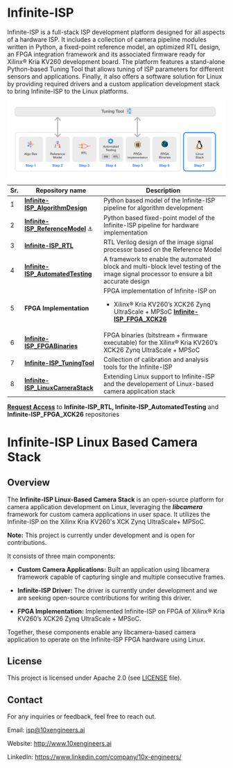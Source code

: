 
# Infinite-ISP
Infinite-ISP is a full-stack ISP development platform designed for all aspects of a hardware ISP. It includes a collection of camera pipeline modules written in Python, a fixed-point reference model, an optimized RTL design, an FPGA integration framework and its associated firmware ready for Xilinx® Kria KV260 development board. The platform features a stand-alone Python-based Tuning Tool that allows tuning of ISP parameters for different sensors and applications. Finally, it also offers a software solution for Linux by providing required drivers and a custom application development stack to bring Infinite-ISP to the Linux platforms.


![](docs/assets/Infinite-ISP_Repo_Flow.png)

| Sr.     | Repository name        | Description      | 
|---------| -------------  | ------------- |
| 1  | **[Infinite-ISP_AlgorithmDesign](https://github.com/10x-Engineers/Infinite-ISP)**   | Python based model of the Infinite-ISP pipeline for algorithm development |
| 2  | **[Infinite-ISP_ReferenceModel](https://github.com/10x-Engineers/Infinite-ISP_ReferenceModel)**  :anchor:   | Python based fixed-point model of the Infinite-ISP pipeline for hardware implementation |
| 3  | **[Infinite-ISP_RTL](https://github.com/10x-Engineers/Infinite-ISP_RTL)**  | RTL Verilog design of the image signal processor based on the Reference Model |
| 4  | **[Infinite-ISP_AutomatedTesting](https://github.com/10x-Engineers/Infinite-ISP_AutomatedTesting)** | A framework to enable the automated block and multi-block level testing of the image signal processor to ensure a bit accurate design |
| 5  | **FPGA Implementation**  | FPGA implementation of Infinite-ISP on <br>  <ul><li>Xilinx® Kria KV260’s XCK26 Zynq UltraScale + MPSoC **[Infinite-ISP_FPGA_XCK26](https://github.com/10x-Engineers/Infinite-ISP_FPGA_XCK26)** </li></ul>   |
| 6  | **[Infinite-ISP_FPGABinaries](https://github.com/10x-Engineers/Infinite-ISP_FPGABinaries)**         | FPGA binaries (bitstream + firmware executable) for the Xilinx® Kria KV260’s XCK26 Zynq UltraScale + MPSoC|
| 7  | **[Infinite-ISP_TuningTool](https://github.com/10x-Engineers/Infinite-ISP_TuningTool)**                              | Collection of calibration and analysis tools for the Infinite-ISP |
| 8  | **[Infinite-ISP_LinuxCameraStack](https://github.com/10x-Engineers/Infinite-ISP_LinuxCameraStack.git)** | Extending Linux support to Infinite-ISP and the developement of Linux-based camera application stack |

**[Request Access](https://docs.google.com/forms/d/e/1FAIpQLSfOIldU_Gx5h1yQEHjGbazcUu0tUbZBe0h9IrGcGljC5b4I-g/viewform?usp=sharing)** to **Infinite-ISP_RTL, Infinite-ISP_AutomatedTesting** and **Infinite-ISP_FPGA_XCK26** repositories

# Infinite-ISP Linux Based Camera Stack
## Overview
The **Infinite-ISP Linux-Based Camera Stack** is an open-source platform for camera application development on Linux, leveraging the ***libcamera*** framework for custom camera applications in user space. It utilizes the Infinite-ISP on the Xilinx Kria KV260's XCK Zynq UltraScale+ MPSoC.

**Note:** This project is currently under development and is open for contributions.

It consists of three main components:

* **Custom Camera Applications:** Built an application using libcamera framework capable of capturing single and multiple consecutive frames.

* **Infinite-ISP Driver:** The driver is currently under development and we are seeking open-source contributions for writing this driver.

* **FPGA Implementation:** Implemented Infinite-ISP on FPGA of Xilinx® Kria KV260’s XCK26 Zynq UltraScale + MPSoC.

Together, these components enable any libcamera-based camera application to operate on the Infinite-ISP FPGA hardware using Linux.  

## License 
This project is licensed under Apache 2.0 (see [LICENSE](LICENSE) file).

## Contact
For any inquiries or feedback, feel free to reach out.

Email: isp@10xengineers.ai

Website: http://www.10xengineers.ai

LinkedIn: https://www.linkedin.com/company/10x-engineers/